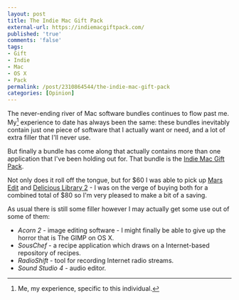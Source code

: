 ```yaml
---
layout: post
title: The Indie Mac Gift Pack
external-url: https://indiemacgiftpack.com/
published: 'true'
comments: 'false'
tags:
- Gift
- Indie
- Mac
- OS X
- Pack
permalink: /post/2310864544/the-indie-mac-gift-pack
categories: [Opinion]
---
```


The never-ending river of Mac software bundles continues to flow past me. My[^1] experience to date has always been the same: these bundles inevitably contain just one piece of software that I actually want or need, and a lot of extra filler that I'll never use.

But finally a bundle has come along that actually contains more than one application that I've been holding out for. That bundle is the [Indie Mac Gift Pack][].

Not only does it roll off the tongue, but for $60 I was able to pick up [Mars Edit][] and [Delicious Library 2][] - I was on the verge of buying both for a combined total of $80 so I'm very pleased to make a bit of a saving.

As usual there is still some filler however I may actually get some use out of some of them:

* *Acorn 2* - image editing software - I might finally be able to give up the horror that is The GIMP on OS X.
* *SousChef* - a recipe application which draws on a Internet-based repository of recipes.
* *RadioShift* - tool for recording Internet radio streams.
* *Sound Studio 4* - audio editor.



[Indie Mac Gift Pack]: https://indiemacgiftpack.com/
[Mars Edit]: http://www.red-sweater.com/marsedit/
[Delicious Library 2]: http://www.delicious-monster.com/



[^1]: Me, my experience, specific to this individual.
